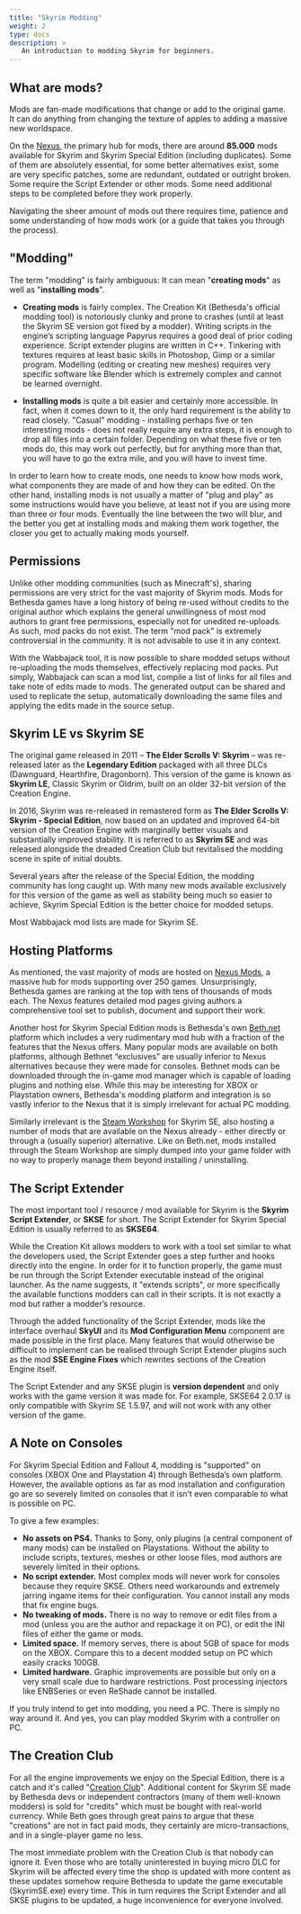 ```yaml
---
title: "Skyrim Modding"
weight: 2
type: docs
description: >
   An introduction to modding Skyrim for beginners.
---
```


## What are mods?

Mods are fan-made modifications that change or add to the original game. It can do anything from changing the texture of apples to adding a massive new worldspace.

On the [Nexus](https://www.nexusmods.com/), the primary hub for mods, there are around **85.000** mods available for Skyrim and Skyrim Special Edition (including duplicates). Some of them are absolutely essential, for some better alternatives exist, some are very specific patches, some are redundant, outdated or outright broken. Some require the Script Extender or other mods. Some need additional steps to be completed before they work properly.

Navigating the sheer amount of mods out there requires time, patience and some understanding of how mods work (or a guide that takes you through the process).

## "Modding"

The term "modding" is fairly ambiguous: It can mean "**creating mods**" as well as "**installing mods**". 

- **Creating mods** is fairly complex. The Creation Kit (Bethesda's official modding tool) is notoriously clunky and prone to crashes (until at least the Skyrim SE version got fixed by a modder). Writing scripts in the engine’s scripting language Papyrus requires a good deal of prior coding experience. Script extender plugins are written in C++. Tinkering with textures requires at least basic skills in Photoshop, Gimp or a similar program. Modelling (editing or creating new meshes) requires very specific software like Blender which is extremely complex and cannot be learned overnight.

- **Installing mods** is quite a bit easier and certainly more accessible. In fact, when it comes down to it, the only hard requirement is the ability to read closely. "Casual" modding - installing perhaps five or ten interesting mods - does not really require any extra steps, it is enough to drop all files into a certain folder. Depending on what these five or ten mods do, this may work out perfectly, but for anything more than that, you will have to go the extra mile, and you will have to invest time.

In order to learn how to create mods, one needs to know how mods work, what components they are made of and how they can be edited. On the other hand, installing mods is not usually a matter of "plug and play" as some instructions would have you believe, at least not if you are using more than three or four mods. Eventually the line between the two will blur, and the better you get at installing mods and making them work together, the closer you get to actually making mods yourself.

## Permissions

Unlike other modding communities (such as Minecraft's), sharing permissions are very strict for the vast majority of Skyrim mods. Mods for Bethesda games have a long history of being re-used without credits to the original author which explains the general unwillingness of most mod authors to grant free permissions, especially not for unedited re-uploads. As such, mod packs do not exist. The term "mod pack" is extremely controversial in the community. It is not advisable to use it in any context.

With the Wabbajack tool, it is now possible to share modded setups without re-uploading the mods themselves, effectively replacing mod packs. Put simply, Wabbajack can scan a mod list, compile a list of links for all files and take note of edits made to mods. The generated output can be shared and used to replicate the setup, automatically downloading the same files and applying the edits made in the source setup.

## Skyrim LE vs Skyrim SE

The original game released in 2011 – **The Elder Scrolls V: Skyrim** – was re-released later as the **Legendary Edition** packaged with all three DLCs (Dawnguard, Hearthfire, Dragonborn). This version of the game is known as **Skyrim LE**, Classic Skyrim or Oldrim, built on an older 32-bit version of the Creation Engine.

In 2016, Skyrim was re-released in remastered form as **The Elder Scrolls V: Skyrim - Special Edition**, now based on an updated and improved 64-bit version of the Creation Engine with marginally better visuals and substantially improved stability. It is referred to as **Skyrim SE** and was released alongside the dreaded Creation Club but revitalised the modding scene in spite of initial doubts.

Several years after the release of the Special Edition, the modding community has long caught up. With many new mods available exclusively for this version of the game as well as stability being much so easier to achieve, Skyrim Special Edition is the better choice for modded setups.

Most Wabbajack mod lists are made for Skyrim SE.

## Hosting Platforms

As mentioned, the vast majority of mods are hosted on [Nexus Mods](https://www.nexusmods.com/), a massive hub for mods supporting over 250 games. Unsurprisingly, Bethesda games are ranking at the top with tens of thousands of mods each. The Nexus features detailed mod pages giving authors a comprehensive tool set to publish, document and support their work.

Another host for Skyrim Special Edition mods is Bethesda's own [Beth.net](https://bethesda.net/) platform which includes a very rudimentary mod hub with a fraction of the features that the Nexus offers. Many popular mods are available on both platforms, although Bethnet “exclusives” are usually inferior to Nexus alternatives because they were made for consoles. Bethnet mods can be downloaded through the in-game mod manager which is capable of loading plugins and nothing else. While this may be interesting for XBOX or Playstation owners, Bethesda's modding platform and integration is so vastly inferior to the Nexus that it is simply irrelevant for actual PC modding.

Similarly irrelevant is the [Steam Workshop](https://steamcommunity.com/workshop/) for Skyrim SE, also hosting a number of mods that are available on the Nexus already - either directly or through a (usually superior) alternative. Like on Beth.net, mods installed through the Steam Workshop are simply dumped into your game folder with no way to properly manage them beyond installing / uninstalling.

## The Script Extender

The most important tool / resource / mod available for Skyrim is the **Skyrim Script Extender**, or **SKSE** for short. The Script Extender for Skyrim Special Edition is usually referred to as **SKSE64**.

While the Creation Kit allows modders to work with a tool set similar to what the developers used, the Script Extender goes a step further and hooks directly into the engine. In order for it to function properly, the game must be run through the Script Extender executable instead of the original launcher. As the name suggests, it "extends scripts", or more specifically the available functions modders can call in their scripts. It is not exactly a mod but rather a modder’s resource.

Through the added functionality of the Script Extender, mods like the interface overhaul **SkyUI** and its **Mod Configuration Menu** component are made possible in the first place. Many features that would otherwise be difficult to implement can be realised through Script Extender plugins such as the mod **SSE Engine Fixes** which rewrites sections of the Creation Engine itself.

The Script Extender and any SKSE plugin is **version dependent** and only works with the game version it was made for. For example, SKSE64 2.0.17 is only compatible with Skyrim SE 1.5.97, and will not work with any other version of the game.

## A Note on Consoles

For Skyrim Special Edition and Fallout 4, modding is "supported" on consoles (XBOX One and Playstation 4) through Bethesda’s own platform. However, the available options as far as mod installation and configuration go are so severely limited on consoles that it isn’t even comparable to what is possible on PC.

To give a few examples:

* **No assets on PS4.** Thanks to Sony, only plugins (a central component of many mods) can be installed on Playstations. Without the ability to include scripts, textures, meshes or other loose files, mod authors are severely limited in their options.
* **No script extender.** Most complex mods will never work for consoles because they require SKSE. Others need workarounds and extremely jarring ingame items for their configuration. You cannot install any mods that fix engine bugs.
* **No tweaking of mods.** There is no way to remove or edit files from a mod (unless you are the author and repackage it on PC), or edit the INI files of either the game or mods.
* **Limited space.** If memory serves, there is about 5GB of space for mods on the XBOX. Compare this to a decent modded setup on PC which easily cracks 100GB.
* **Limited hardware.** Graphic improvements are possible but only on a very small scale due to hardware restrictions. Post processing injectors like ENBSeries or even ReShade cannot be installed.

If you truly intend to get into modding, you need a PC. There is simply no way around it. And yes, you can play modded Skyrim with a controller on PC.

## The Creation Club

For all the engine improvements we enjoy on the Special Edition, there is a catch and it's called "[Creation Club](https://creationclub.bethesda.net/en)". Additional content for Skyrim SE made by Bethesda devs or independent contractors (many of them well-known modders) is sold for "credits" which must be bought with real-world currency. While Beth goes through great pains to argue that these "creations" are not in fact paid mods, they certainly are micro-transactions, and in a single-player game no less.

The most immediate problem with the Creation Club is that nobody can ignore it. Even those who are totally uninterested in buying micro DLC for Skyrim will be affected every time the shop is updated with more content as these updates somehow require Bethesda to update the game executable (SkyrimSE.exe) every time. This in turn requires the Script Extender and all SKSE plugins to be updated, a huge inconvenience for everyone involved.
